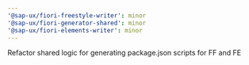 ```yaml
---
'@sap-ux/fiori-freestyle-writer': minor
'@sap-ux/fiori-generator-shared': minor
'@sap-ux/fiori-elements-writer': minor
---
```


Refactor shared logic for generating package.json scripts for FF and FE
